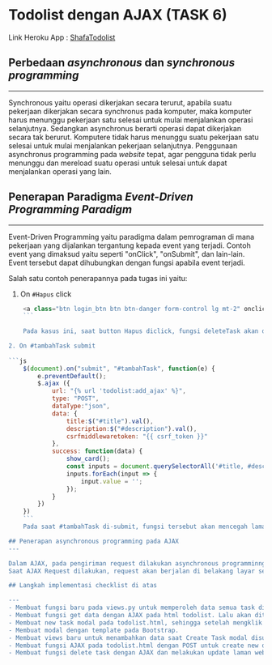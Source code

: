 # Todolist dengan AJAX (TASK 6)

Link Heroku App : [ShafaTodolist](https://shafatodolist.herokuapp.com/todolist)

## Perbedaan *asynchronous* dan *synchronous programming*
---
Synchronous yaitu operasi dikerjakan secara terurut, apabila suatu pekerjaan dikerjakan secara synchronus pada komputer, maka komputer harus menunggu pekerjaan satu selesai untuk mulai menjalankan operasi selanjutnya. Sedangkan asynchronus berarti operasi dapat dikerjakan secara tak berurut. Komputere tidak harus menunggu suatu pekerjaan satu selesai untuk mulai menjalankan pekerjaan selanjutnya. Penggunaan asynchronus programming pada *website* tepat, agar pengguna tidak perlu menunggu dan mereload suatu operasi untuk selesai untuk dapat menjalankan operasi yang lain.


## Penerapan Paradigma *Event-Driven Programming Paradigm*
---
Event-Driven Programming yaitu paradigma dalam pemrograman di mana pekerjaan yang dijalankan tergantung kepada event yang terjadi. Contoh event yang dimaksud yaitu seperti "onClick", "onSubmit", dan lain-lain. Event tersebut dapat dihubungkan dengan fungsi apabila event terjadi.

Salah satu contoh penerapannya pada tugas ini yaitu:
1. On `#Hapus` click
    
```js
    <a class="btn login_btn btn btn-danger form-control lg mt-2" onclick="deleteTask(${i.pk})">Hapus</a>
    ```
    
    Pada kasus ini, saat button Hapus diclick, fungsi deleteTask akan dijalankan untuk menghapus task yang ada dengan menggunakan AJAX request.

2. On #tambahTask submit
    
```js
    $(document).on("submit", "#tambahTask", function(e) {
        e.preventDefault();
        $.ajax ({
            url: "{% url 'todolist:add_ajax' %}",
            type: "POST",
            dataType:"json",
            data: {
                title:$("#title").val(),
                description:$("#description").val(),
                csrfmiddlewaretoken: "{{ csrf_token }}"
            },
            success: function(data) {
                show_card();
                const inputs = document.querySelectorAll('#title, #description');
                inputs.forEach(input => {
                    input.value = '';
                });
            }
        })
    })
    ```
    Pada saat #tambahTask di-submit, fungsi tersebut akan mencegah laman web melakukan refresh dan melakukan AJAX call untuk membuat task baru.

## Penerapan asynchronous programming pada AJAX
---

Dalam AJAX, pada pengiriman request dilakukan asynchronous programminng.
Saat AJAX Request dilakukan, request akan berjalan di belakang layar sehingga user dapat melakukan operasi lain tanpa harus menunggu request tersebut selesai. Lalu, setelah request berhasil dikirim dan respon didapatkan, dilakukan fungsi yang dihubungkan untuk menangani respon yang didapat tersebut.

## Langkah implementasi checklist di atas

---
- Membuat fungsi baru pada views.py untuk memperoleh data semua task di models.py dalam representasi json dan menghubungkannya dengan url
- Membuat fungsi get data dengan AJAX pada html todolist. Lalu akan ditampilkan data dari url yang sudah dihubungkan dalam representasi JSON.
- Membuat new task modal pada todolist.html, sehingga setelah mengklik tombol Create Task, akan menuju target modal.
- Membuat modal dengan template pada Bootstrap.
- Membuat views baru untuk menambahkan data saat Create Task modal disubmit menggunakan AJAX *asynchronous*.
- Membuat fungsi AJAX pada todolist.html dengan POST untuk create new data dari user.
- Membuat fungsi delete task dengan AJAX dan melakukan update laman web secara *asynchronous*.

